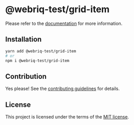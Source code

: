 # @webriq-test/grid-item

Please refer to the [documentation](https://stackshift-ui.webriq.com/docs/components/grid-item) for more information.

## Installation

```sh
yarn add @webriq-test/grid-item
# or
npm i @webriq-test/grid-item
```

## Contribution

Yes please! See the
[contributing guidelines](https://github.com/stackshift-ui/components/master/CONTRIBUTING.md)
for details.

## License

This project is licensed under the terms of the
[MIT license](https://github.com/stackshift-ui/components/master/LICENSE).
